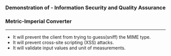 ### Demonstration of - Information Security and Quality Assurance

### Metric-Imperial Converter

---

- It will prevent the client from trying to guess(sniff) the MIME type.
- It will prevent cross-site scripting (XSS) attacks.
- It will validate input values and unit of measurements.
